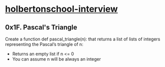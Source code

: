 # [holbertonschool-interview](https://github.com/dalexach/holbertonschool-interview)
## 0x1F. Pascal's Triangle

Create a function def pascal_triangle(n): that returns a list of lists of integers representing the Pascal’s triangle of n:

- Returns an empty list if n <= 0
- You can assume n will be always an integer
